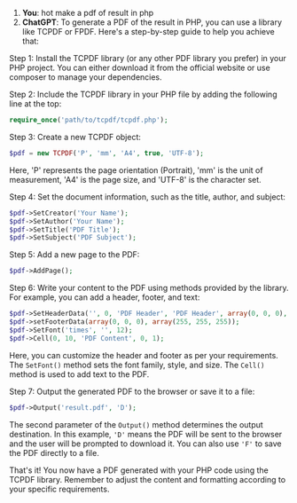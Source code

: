 1. **You**: hot make a pdf of result in php 
2. **ChatGPT**: To generate a PDF of the result in PHP, you can use a library like TCPDF or FPDF. Here's a step-by-step guide to help you achieve that:

Step 1: Install the TCPDF library (or any other PDF library you prefer) in your PHP project. You can either download it from the official website or use composer to manage your dependencies.

Step 2: Include the TCPDF library in your PHP file by adding the following line at the top:

```php
require_once('path/to/tcpdf/tcpdf.php');
```

Step 3: Create a new TCPDF object:

```php
$pdf = new TCPDF('P', 'mm', 'A4', true, 'UTF-8');
```

Here, 'P' represents the page orientation (Portrait), 'mm' is the unit of measurement, 'A4' is the page size, and 'UTF-8' is the character set.

Step 4: Set the document information, such as the title, author, and subject:

```php
$pdf->SetCreator('Your Name');
$pdf->SetAuthor('Your Name');
$pdf->SetTitle('PDF Title');
$pdf->SetSubject('PDF Subject');
```

Step 5: Add a new page to the PDF:

```php
$pdf->AddPage();
```

Step 6: Write your content to the PDF using methods provided by the library. For example, you can add a header, footer, and text:

```php
$pdf->SetHeaderData('', 0, 'PDF Header', 'PDF Header', array(0, 0, 0), array(255, 255, 255));
$pdf->setFooterData(array(0, 0, 0), array(255, 255, 255));
$pdf->SetFont('times', '', 12);
$pdf->Cell(0, 10, 'PDF Content', 0, 1);
```

Here, you can customize the header and footer as per your requirements. The `SetFont()` method sets the font family, style, and size. The `Cell()` method is used to add text to the PDF.

Step 7: Output the generated PDF to the browser or save it to a file:

```php
$pdf->Output('result.pdf', 'D');
```

The second parameter of the `Output()` method determines the output destination. In this example, `'D'` means the PDF will be sent to the browser and the user will be prompted to download it. You can also use `'F'` to save the PDF directly to a file.

That's it! You now have a PDF generated with your PHP code using the TCPDF library. Remember to adjust the content and formatting according to your specific requirements.